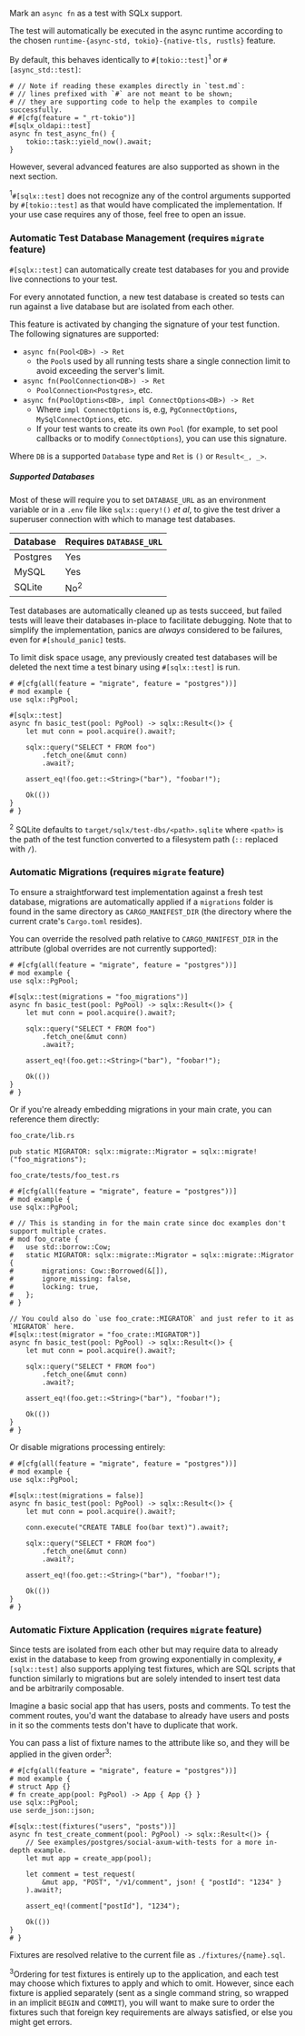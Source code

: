Mark an `async fn` as a test with SQLx support.

The test will automatically be executed in the async runtime according to the chosen 
`runtime-{async-std, tokio}-{native-tls, rustls}` feature.

By default, this behaves identically to `#[tokio::test]`<sup>1</sup> or `#[async_std::test]`:

```rust,no_run
# // Note if reading these examples directly in `test.md`:
# // lines prefixed with `#` are not meant to be shown;
# // they are supporting code to help the examples to compile successfully.
# #[cfg(feature = "_rt-tokio")]
#[sqlx_oldapi::test]
async fn test_async_fn() {
    tokio::task::yield_now().await;
} 
```

However, several advanced features are also supported as shown in the next section.

<sup>1</sup>`#[sqlx::test]` does not recognize any of the control arguments supported by `#[tokio::test]`
as that would have complicated the implementation. If your use case requires any of those, feel free to open an issue.

### Automatic Test Database Management (requires `migrate` feature)

`#[sqlx::test]` can automatically create test databases for you and provide live connections to your test.

For every annotated function, a new test database is created so tests can run against a live database
but are isolated from each other.

This feature is activated by changing the signature of your test function. The following signatures are supported:

* `async fn(Pool<DB>) -> Ret`
  * the `Pool`s used by all running tests share a single connection limit to avoid exceeding the server's limit.
* `async fn(PoolConnection<DB>) -> Ret`
  * `PoolConnection<Postgres>`, etc.
* `async fn(PoolOptions<DB>, impl ConnectOptions<DB>) -> Ret`
    * Where `impl ConnectOptions` is, e.g, `PgConnectOptions`, `MySqlConnectOptions`, etc.
    * If your test wants to create its own `Pool` (for example, to set pool callbacks or to modify `ConnectOptions`), 
      you can use this signature.

Where `DB` is a supported `Database` type and `Ret` is `()` or `Result<_, _>`.

##### Supported Databases

Most of these will require you to set `DATABASE_URL` as an environment variable 
or in a `.env` file like `sqlx::query!()` _et al_, to give the test driver a superuser connection with which
to manage test databases.


| Database | Requires `DATABASE_URL` |
| ---      | ---                     | 
| Postgres | Yes                     |
| MySQL    | Yes                     |
| SQLite   | No<sup>2</sup>          |

Test databases are automatically cleaned up as tests succeed, but failed tests will leave their databases in-place
to facilitate debugging. Note that to simplify the implementation, panics are _always_ considered to be failures,
even for `#[should_panic]` tests.

To limit disk space usage, any previously created test databases will be deleted the next time a test binary using 
`#[sqlx::test]` is run.

```rust,no_run
# #[cfg(all(feature = "migrate", feature = "postgres"))]
# mod example { 
use sqlx::PgPool;

#[sqlx::test]
async fn basic_test(pool: PgPool) -> sqlx::Result<()> {
    let mut conn = pool.acquire().await?;

    sqlx::query("SELECT * FROM foo")
        .fetch_one(&mut conn)
        .await?;
        
    assert_eq!(foo.get::<String>("bar"), "foobar!");
    
    Ok(())
}
# }     
```

<sup>2</sup> SQLite defaults to `target/sqlx/test-dbs/<path>.sqlite` where `<path>` is the path of the test function
converted to a filesystem path (`::` replaced with `/`).

### Automatic Migrations (requires `migrate` feature)

To ensure a straightforward test implementation against a fresh test database, migrations are automatically applied if a 
`migrations` folder is found in the same directory as `CARGO_MANIFEST_DIR` (the directory where the current crate's 
`Cargo.toml` resides).

You can override the resolved path relative to `CARGO_MANIFEST_DIR` in the attribute (global overrides are not currently
supported):

```rust,ignore
# #[cfg(all(feature = "migrate", feature = "postgres"))]
# mod example { 
use sqlx::PgPool;

#[sqlx::test(migrations = "foo_migrations")]
async fn basic_test(pool: PgPool) -> sqlx::Result<()> {
    let mut conn = pool.acquire().await?;

    sqlx::query("SELECT * FROM foo")
        .fetch_one(&mut conn)
        .await?;
        
    assert_eq!(foo.get::<String>("bar"), "foobar!");
    
    Ok(())
}
# }
```

Or if you're already embedding migrations in your main crate, you can reference them directly:

`foo_crate/lib.rs`
```rust,ignore
pub static MIGRATOR: sqlx::migrate::Migrator = sqlx::migrate!("foo_migrations");
```

`foo_crate/tests/foo_test.rs`
```rust,no_run
# #[cfg(all(feature = "migrate", feature = "postgres"))]
# mod example { 
use sqlx::PgPool;

# // This is standing in for the main crate since doc examples don't support multiple crates.
# mod foo_crate { 
#   use std::borrow::Cow;
#   static MIGRATOR: sqlx::migrate::Migrator = sqlx::migrate::Migrator {
#       migrations: Cow::Borrowed(&[]),
#       ignore_missing: false,
#       locking: true,
#   };
# } 

// You could also do `use foo_crate::MIGRATOR` and just refer to it as `MIGRATOR` here.
#[sqlx::test(migrator = "foo_crate::MIGRATOR")]
async fn basic_test(pool: PgPool) -> sqlx::Result<()> {
    let mut conn = pool.acquire().await?;

    sqlx::query("SELECT * FROM foo")
        .fetch_one(&mut conn)
        .await?;
        
    assert_eq!(foo.get::<String>("bar"), "foobar!");
    
    Ok(())
}
# }
```

Or disable migrations processing entirely:

```rust,no_run
# #[cfg(all(feature = "migrate", feature = "postgres"))]
# mod example { 
use sqlx::PgPool;

#[sqlx::test(migrations = false)]
async fn basic_test(pool: PgPool) -> sqlx::Result<()> {
    let mut conn = pool.acquire().await?;
    
    conn.execute("CREATE TABLE foo(bar text)").await?;

    sqlx::query("SELECT * FROM foo")
        .fetch_one(&mut conn)
        .await?;
        
    assert_eq!(foo.get::<String>("bar"), "foobar!");
    
    Ok(())
}
# }
```

### Automatic Fixture Application (requires `migrate` feature)

Since tests are isolated from each other but may require data to already exist in the database to keep from growing
exponentially in complexity, `#[sqlx::test]` also supports applying test fixtures, which are SQL scripts that function
similarly to migrations but are solely intended to insert test data and be arbitrarily composable.

Imagine a basic social app that has users, posts and comments. To test the comment routes, you'd want
the database to already have users and posts in it so the comments tests don't have to duplicate that work.

You can pass a list of fixture names to the attribute like so, and they will be applied in the given order<sup>3</sup>:

```rust,no_run
# #[cfg(all(feature = "migrate", feature = "postgres"))]
# mod example { 
# struct App {}
# fn create_app(pool: PgPool) -> App { App {} }
use sqlx::PgPool;
use serde_json::json;

#[sqlx::test(fixtures("users", "posts"))]
async fn test_create_comment(pool: PgPool) -> sqlx::Result<()> {
    // See examples/postgres/social-axum-with-tests for a more in-depth example. 
    let mut app = create_app(pool);     
    
    let comment = test_request(
        &mut app, "POST", "/v1/comment", json! { "postId": "1234" }
    ).await?;
    
    assert_eq!(comment["postId"], "1234");
    
    Ok(())
}
# }
```

Fixtures are resolved relative to the current file as `./fixtures/{name}.sql`.

<sup>3</sup>Ordering for test fixtures is entirely up to the application, and each test may choose which fixtures to
apply and which to omit. However, since each fixture is applied separately (sent as a single command string, so wrapped 
in an implicit `BEGIN` and `COMMIT`), you will want to make sure to order the fixtures such that foreign key 
requirements are always satisfied, or else you might get errors. 
